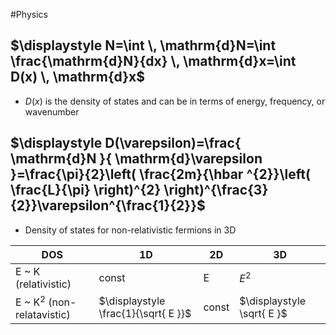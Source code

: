 #Physics 
## $\displaystyle N=\int  \, \mathrm{d}N=\int \frac{\mathrm{d}N}{dx} \, \mathrm{d}x=\int D(x) \, \mathrm{d}x$
* $\displaystyle D(x)$ is the density of states and can be in terms of energy, frequency, or wavenumber
## $\displaystyle D(\varepsilon)=\frac{ \mathrm{d}N }{ \mathrm{d}\varepsilon }=\frac{\pi}{2}\left( \frac{2m}{\hbar ^{2}}\left( \frac{L}{\pi} \right)^{2} \right)^{\frac{3}{2}}\varepsilon^{\frac{1}{2}}$
* Density of states for non-relativistic fermions in 3D

| DOS     | 1D                                   | 2D    | 3D                         |
| ------- | ------------------------------------ | ----- | -------------------------- |
| E ~ K (relativistic)  | const                                | E     | $\displaystyle E^{2}$                           |
| E ~ K$\displaystyle ^2$ (non-relatavistic)| $\displaystyle \frac{1}{\sqrt{ E }}$ | const | $\displaystyle \sqrt{ E }$ |
